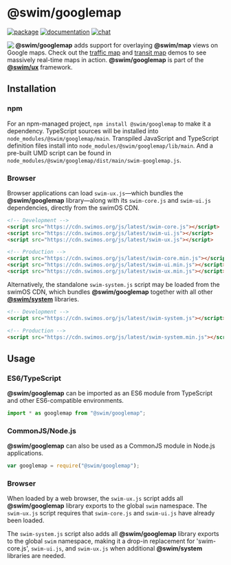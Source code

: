 # @swim/googlemap

[![package](https://img.shields.io/npm/v/@swim/googlemap.svg)](https://www.npmjs.com/package/@swim/googlemap)
[![documentation](https://img.shields.io/badge/doc-TypeDoc-blue.svg)](https://docs.swimos.org/js/latest/modules/_swim_googlemap.html)
[![chat](https://img.shields.io/badge/chat-Gitter-green.svg)](https://gitter.im/swimos/community)

<a href="https://www.swimos.org"><img src="https://docs.swimos.org/readme/marlin-blue.svg" align="left"></a>

**@swim/googlemap** adds support for overlaying **@swim/map** views on Google maps.
Check out the [traffic map](https://www.swimos.org/demo/map/traffic.html) and
[transit map](https://www.swimos.org/demo/map/transit.html) demos to see
massively real-time maps in action.  **@swim/googlemap** is part of the
[**@swim/ux**](https://github.com/swimos/swim/tree/master/swim-system-js/swim-ux-js/@swim/ux) framework.

## Installation

### npm

For an npm-managed project, `npm install @swim/googlemap` to make it a dependency.
TypeScript sources will be installed into `node_modules/@swim/googlemap/main`.
Transpiled JavaScript and TypeScript definition files install into
`node_modules/@swim/googlemap/lib/main`.  And a pre-built UMD script can
be found in `node_modules/@swim/googlemap/dist/main/swim-googlemap.js`.

### Browser

Browser applications can load `swim-ux.js`—which bundles the **@swim/googlemap**
library—along with its `swim-core.js` and `swim-ui.js` dependencies, directly
from the swimOS CDN.

```html
<!-- Development -->
<script src="https://cdn.swimos.org/js/latest/swim-core.js"></script>
<script src="https://cdn.swimos.org/js/latest/swim-ui.js"></script>
<script src="https://cdn.swimos.org/js/latest/swim-ux.js"></script>

<!-- Production -->
<script src="https://cdn.swimos.org/js/latest/swim-core.min.js"></script>
<script src="https://cdn.swimos.org/js/latest/swim-ui.min.js"></script>
<script src="https://cdn.swimos.org/js/latest/swim-ux.min.js"></script>
```

Alternatively, the standalone `swim-system.js` script may be loaded
from the swimOS CDN, which bundles **@swim/googlemap** together with all other
[**@swim/system**](https://github.com/swimos/swim/tree/master/swim-system-js/@swim/system)
libraries.

```html
<!-- Development -->
<script src="https://cdn.swimos.org/js/latest/swim-system.js"></script>

<!-- Production -->
<script src="https://cdn.swimos.org/js/latest/swim-system.min.js"></script>
```

## Usage

### ES6/TypeScript

**@swim/googlemap** can be imported as an ES6 module from TypeScript and other
ES6-compatible environments.

```typescript
import * as googlemap from "@swim/googlemap";
```

### CommonJS/Node.js

**@swim/googlemap** can also be used as a CommonJS module in Node.js applications.

```javascript
var googlemap = require("@swim/googlemap");
```

### Browser

When loaded by a web browser, the `swim-ux.js` script adds all
**@swim/googlemap** library exports to the global `swim` namespace.
The `swim-ux.js` script requires that `swim-core.js` and `swim-ui.js`
have already been loaded.

The `swim-system.js` script also adds all **@swim/googlemap** library exports
to the global `swim` namespace, making it a drop-in replacement for
'swim-core.js', `swim-ui.js`, and `swim-ux.js` when additional
**@swim/system** libraries are needed.
